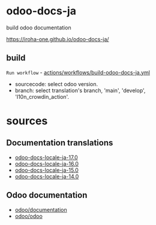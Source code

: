 # odoo-docs-ja
build odoo documentation

https://iroha-one.github.io/odoo-docs-ja/

## build

`Run workflow` - [actions/workflows/build-odoo-docs-ja.yml](https://github.com/iroha-one/odoo-docs-ja/actions/workflows/build-odoo-docs-ja.yml)

- sourcecode: select odoo version.
- branch: select translation's branch, 'main', 'develop', 'l10n_crowdin_action'.

# sources

## Documentation translations

- [odoo-docs-locale-ja-17.0](https://github.com/iroha-one/odoo-docs-locale-ja-17.0)
- [odoo-docs-locale-ja-16.0](https://github.com/iroha-one/odoo-docs-locale-ja-16.0)
- [odoo-docs-locale-ja-15.0](https://github.com/iroha-one/odoo-docs-locale-ja-15.0)
- [odoo-docs-locale-ja-14.0](https://github.com/iroha-one/odoo-docs-locale-ja-14.0)

## Odoo documentation

- [odoo/documentation](https://github.com/odoo/documentation)
- [odoo/odoo](https://github.com/odoo/odoo)
